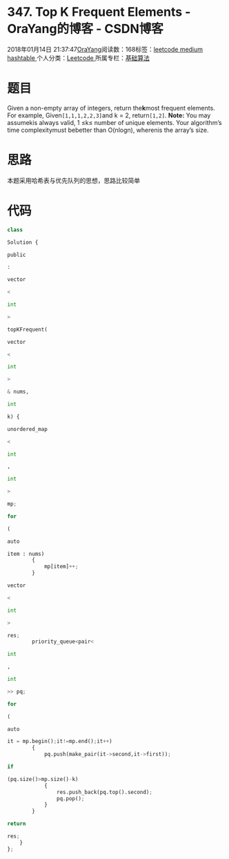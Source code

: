 
# 347. Top K Frequent Elements - OraYang的博客 - CSDN博客

2018年01月14日 21:37:47[OraYang](https://me.csdn.net/u010665216)阅读数：168标签：[leetcode																](https://so.csdn.net/so/search/s.do?q=leetcode&t=blog)[medium																](https://so.csdn.net/so/search/s.do?q=medium&t=blog)[hashtable																](https://so.csdn.net/so/search/s.do?q=hashtable&t=blog)[
							](https://so.csdn.net/so/search/s.do?q=medium&t=blog)[
																					](https://so.csdn.net/so/search/s.do?q=leetcode&t=blog)个人分类：[Leetcode																](https://blog.csdn.net/u010665216/article/category/7026962)
[
																					](https://so.csdn.net/so/search/s.do?q=leetcode&t=blog)所属专栏：[基础算法](https://blog.csdn.net/column/details/16604.html)[
							](https://so.csdn.net/so/search/s.do?q=leetcode&t=blog)



# 题目
Given a non-empty array of integers, return the**k**most frequent elements.
For example,
Given`[1,1,1,2,2,3]`and k = 2, return`[1,2]`.
**Note:**
You may assumekis always valid, 1 ≤k≤ number of unique elements.
Your algorithm’s time complexitymust bebetter than O(nlogn), wherenis the array’s size.


# 思路
本题采用哈希表与优先队列的思想，思路比较简单
# 代码
```python
class
```
```python
Solution {
```
```python
public
```
```python
:
```
```python
vector
```
```python
<
```
```python
int
```
```python
>
```
```python
topKFrequent(
```
```python
vector
```
```python
<
```
```python
int
```
```python
>
```
```python
& nums,
```
```python
int
```
```python
k) {
```
```python
unordered_map
```
```python
<
```
```python
int
```
```python
,
```
```python
int
```
```python
>
```
```python
mp;
```
```python
for
```
```python
(
```
```python
auto
```
```python
item : nums)
        {
            mp[item]++;
        }
```
```python
vector
```
```python
<
```
```python
int
```
```python
>
```
```python
res;
        priority_queue<pair<
```
```python
int
```
```python
,
```
```python
int
```
```python
>> pq;
```
```python
for
```
```python
(
```
```python
auto
```
```python
it = mp.begin();it!=mp.end();it++)
        {
            pq.push(make_pair(it->second,it->first));
```
```python
if
```
```python
(pq.size()>mp.size()-k)
            {
                res.push_back(pq.top().second);
                pq.pop();
            }
        }
```
```python
return
```
```python
res;
    }
};
```

